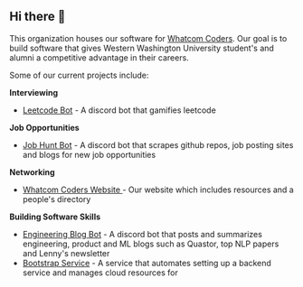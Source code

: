 ## Hi there 👋

This organization houses our software for [Whatcom Coders](https://www.whatcomcoders.com/). Our goal is to build software that gives Western Washington University student's and alumni a competitive advantage in their careers. 

Some of our current projects include:


**Interviewing**
* [Leetcode Bot](https://github.com/WhatcomCodersDev/leetcode_bot) - A discord bot that gamifies leetcode

**Job Opportunities**
* [Job Hunt Bot](https://github.com/WhatcomCodersDev/jobHuntBot) - A discord bot that scrapes github repos, job posting sites and blogs for new job opportunities

**Networking** 
* [Whatcom Coders Website ](https://github.com/WhatcomCodersDev/whatcomcoders_alumnidirectory) - Our website which includes resources and a people's directory

**Building Software Skills**
* [Engineering Blog Bot](https://github.com/WhatcomCodersDev/engineeringBlogBot) - A discord bot that posts and summarizes engineering, product and ML blogs such as Quastor, top NLP papers and Lenny's newsletter
* [Bootstrap Service](https://github.com/WhatcomCodersDev/bootstrap_service) - A service that automates setting up a backend service and manages cloud resources for

